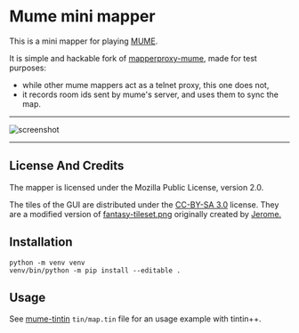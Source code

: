 # Mume mini mapper

This is a mini mapper for playing [MUME](https://mume.org "MUME Official Site").

It is simple and hackable fork of [mapperproxy-mume](https://github.com/nstockton/mapperproxy-mume), made for test purposes:
- while other mume mappers act as a telnet proxy, this one does not,
- it records room ids sent by mume's server, and uses them to sync the map.

---

![screenshot](https://github.com/pjfichet/mume-minimap/raw/master/tileset/screenshot-multi.png?raw=true "screenshot")

---

## License And Credits

The mapper is licensed under the Mozilla Public License, version 2.0.

The tiles of the GUI are distributed under the [CC-BY-SA 3.0](https://creativecommons.org/licenses/by-sa/3.0/legalcode "CC-BY-SA 3.0 official site") license.
They are a modified version of [fantasy-tileset.png](https://opengameart.org/content/32x32-fantasy-tileset "fantasy-tileset page on OpenGameArt") originally created by [Jerome.](http://jerom-bd.blogspot.fr/ "Jerome old site")

## Installation

```
python -m venv venv
venv/bin/python -m pip install --editable .
```

## Usage

See [mume-tintin](https://github.com/pjfichet/mume-tintin) `tin/map.tin` file for an usage example with tintin++.

